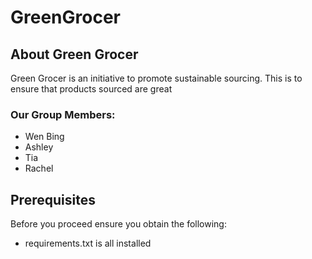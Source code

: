# GreenGrocer 

## About Green Grocer
Green Grocer is an initiative to promote sustainable sourcing. This is to ensure that products sourced are great
### Our Group Members: 
- Wen Bing
- Ashley
- Tia
- Rachel

## Prerequisites
Before you proceed ensure you obtain the following: 
- requirements.txt is all installed
